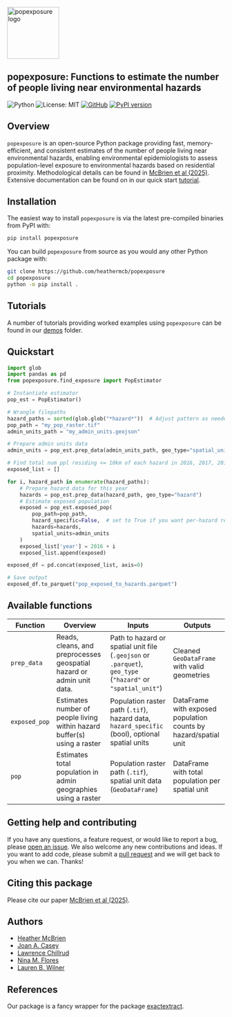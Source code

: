 <p align="left">
  <img src="writing/figs/modified-logo.png" alt="popexposure logo" width="120"/>
</p>

## popexposure: Functions to estimate the number of people living near environmental hazards

![Python](https://img.shields.io/badge/python-3.6-blue.svg)
![License: MIT](https://img.shields.io/badge/License-MIT-yellow.svg)
[![GitHub](https://img.shields.io/badge/GitHub-Repo-black?logo=github)](https://github.com/heathermcb/popexposure)
[![PyPI version](https://badge.fury.io/py/popexposure.svg)](https://badge.fury.io/py/popexposure)

## Overview

`popexposure` is an open-source Python package providing fast, memory-efficient, and consistent estimates of the number of people living near environmental hazards, enabling environmental epidemiologists to assess population-level exposure to environmental hazards based on residential proximity. Methodological details can be found in [McBrien et al (2025)](). Extensive documentation can be found on in our quick start [tutorial](https://github.com/heathermcb/popexposure/blob/main/demo/).

## Installation

The easiest way to install `popexposure` is via the latest pre-compiled binaries from PyPI with:

```bash
pip install popexposure
```

You can build `popexposure` from source as you would any other Python package with:

```bash
git clone https://github.com/heathermcb/popexposure
cd popexposure
python -m pip install .
```

## Tutorials

A number of tutorials providing worked examples using `popexposure` can be found in our [demos](https://github.com/heathermcb/Pop_Exp/tree/main/demo/demo) folder.

## Quickstart

```python
import glob
import pandas as pd
from popexposure.find_exposure import PopEstimator

# Instantiate estimator
pop_est = PopEstimator()

# Wrangle filepaths
hazard_paths = sorted(glob.glob("*hazard*"))  # Adjust pattern as needed
pop_path = "my_pop_raster.tif"
admin_units_path = "my_admin_units.geojson"

# Prepare admin units data
admin_units = pop_est.prep_data(admin_units_path, geo_type="spatial_unit")

# Find total num ppl residing <= 10km of each hazard in 2016, 2017, 2018
exposed_list = []

for i, hazard_path in enumerate(hazard_paths):
    # Prepare hazard data for this year
    hazards = pop_est.prep_data(hazard_path, geo_type="hazard")
    # Estimate exposed population
    exposed = pop_est.exposed_pop(
        pop_path=pop_path,
        hazard_specific=False,  # set to True if you want per-hazard results
        hazards=hazards,
        spatial_units=admin_units
    )
    exposed_list['year'] = 2016 + i
    exposed_list.append(exposed)

exposed_df = pd.concat(exposed_list, axis=0)

# Save output
exposed_df.to_parquet("pop_exposed_to_hazards.parquet")
```

## Available functions

| Function      | Overview                                                                 | Inputs                                                                                                      | Outputs                                                         |
| ------------- | ------------------------------------------------------------------------ | ----------------------------------------------------------------------------------------------------------- | --------------------------------------------------------------- |
| `prep_data`   | Reads, cleans, and preprocesses geospatial hazard or admin unit data.    | Path to hazard or spatial unit file (`.geojson` or `.parquet`), `geo_type` (`"hazard"` or `"spatial_unit"`) | Cleaned `GeoDataFrame` with valid geometries                    |
| `exposed_pop` | Estimates number of people living within hazard buffer(s) using a raster | Population raster path (`.tif`), hazard data, `hazard_specific` (bool), optional spatial units              | DataFrame with exposed population counts by hazard/spatial unit |
| `pop`         | Estimates total population in admin geographies using a raster           | Population raster path (`.tif`), spatial unit data (`GeoDataFrame`)                                         | DataFrame with total population per spatial unit                |

## Getting help and contributing

If you have any questions, a feature request, or would like to report a bug, please [open an issue](https://github.com/heathermcb/Pop_Exp/issues). We also welcome any new contributions and ideas. If you want to add code, please submit a [pull request](https://github.com/heathermcb/Pop_Exp/pulls) and we will get back to you when we can. Thanks!

## Citing this package

Please cite our paper [McBrien et al (2025)]().

## Authors

- [Heather McBrien](https://scholar.google.com/citations?user=0Hz3a1AAAAAJ&hl=en&oi=ao)
- [Joan A. Casey](https://scholar.google.com/citations?user=LjrwHBMAAAAJ&hl=en)
- [Lawrence Chillrud](https://scholar.google.com/citations?hl=en&user=HrSjGh0AAAAJ)
- [Nina M. Flores](https://scholar.google.com/citations?user=fkttN9UAAAAJ&hl=en&oi=ao)
- [Lauren B. Wilner](https://scholar.google.com/citations?user=rLX9LVYAAAAJ&hl=en&oi=ao)

## References

Our package is a fancy wrapper for the package [exactextract](https://pypi.org/project/exactextract/).
